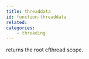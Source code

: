 ```yaml
---
title: threaddata
id: function-threaddata
related:
categories:
    - threading
---
```


returns the root cfthread scope.